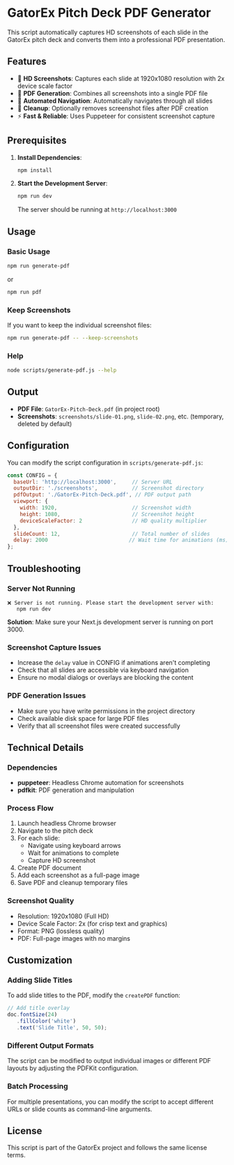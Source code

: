 # GatorEx Pitch Deck PDF Generator

This script automatically captures HD screenshots of each slide in the GatorEx pitch deck and converts them into a professional PDF presentation.

## Features

- 📸 **HD Screenshots**: Captures each slide at 1920x1080 resolution with 2x device scale factor
- 📄 **PDF Generation**: Combines all screenshots into a single PDF file
- 🎯 **Automated Navigation**: Automatically navigates through all slides
- 🧹 **Cleanup**: Optionally removes screenshot files after PDF creation
- ⚡ **Fast & Reliable**: Uses Puppeteer for consistent screenshot capture

## Prerequisites

1. **Install Dependencies**:
   ```bash
   npm install
   ```

2. **Start the Development Server**:
   ```bash
   npm run dev
   ```
   The server should be running at `http://localhost:3000`

## Usage

### Basic Usage
```bash
npm run generate-pdf
```
or
```bash
npm run pdf
```

### Keep Screenshots
If you want to keep the individual screenshot files:
```bash
npm run generate-pdf -- --keep-screenshots
```

### Help
```bash
node scripts/generate-pdf.js --help
```

## Output

- **PDF File**: `GatorEx-Pitch-Deck.pdf` (in project root)
- **Screenshots**: `screenshots/slide-01.png`, `slide-02.png`, etc. (temporary, deleted by default)

## Configuration

You can modify the script configuration in `scripts/generate-pdf.js`:

```javascript
const CONFIG = {
  baseUrl: 'http://localhost:3000',     // Server URL
  outputDir: './screenshots',           // Screenshot directory
  pdfOutput: './GatorEx-Pitch-Deck.pdf', // PDF output path
  viewport: {
    width: 1920,                        // Screenshot width
    height: 1080,                       // Screenshot height
    deviceScaleFactor: 2                // HD quality multiplier
  },
  slideCount: 12,                       // Total number of slides
  delay: 2000                          // Wait time for animations (ms)
};
```

## Troubleshooting

### Server Not Running
```
❌ Server is not running. Please start the development server with:
   npm run dev
```
**Solution**: Make sure your Next.js development server is running on port 3000.

### Screenshot Capture Issues
- Increase the `delay` value in CONFIG if animations aren't completing
- Check that all slides are accessible via keyboard navigation
- Ensure no modal dialogs or overlays are blocking the content

### PDF Generation Issues
- Make sure you have write permissions in the project directory
- Check available disk space for large PDF files
- Verify that all screenshot files were created successfully

## Technical Details

### Dependencies
- **puppeteer**: Headless Chrome automation for screenshots
- **pdfkit**: PDF generation and manipulation

### Process Flow
1. Launch headless Chrome browser
2. Navigate to the pitch deck
3. For each slide:
   - Navigate using keyboard arrows
   - Wait for animations to complete
   - Capture HD screenshot
4. Create PDF document
5. Add each screenshot as a full-page image
6. Save PDF and cleanup temporary files

### Screenshot Quality
- Resolution: 1920x1080 (Full HD)
- Device Scale Factor: 2x (for crisp text and graphics)
- Format: PNG (lossless quality)
- PDF: Full-page images with no margins

## Customization

### Adding Slide Titles
To add slide titles to the PDF, modify the `createPDF` function:

```javascript
// Add title overlay
doc.fontSize(24)
   .fillColor('white')
   .text('Slide Title', 50, 50);
```

### Different Output Formats
The script can be modified to output individual images or different PDF layouts by adjusting the PDFKit configuration.

### Batch Processing
For multiple presentations, you can modify the script to accept different URLs or slide counts as command-line arguments.

## License

This script is part of the GatorEx project and follows the same license terms.